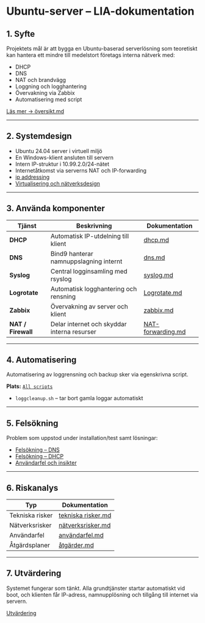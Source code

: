 #  Ubuntu-server – LIA-dokumentation

## 1. Syfte  
Projektets mål är att bygga en Ubuntu-baserad serverlösning som teoretiskt kan hantera ett mindre till medelstort företags interna nätverk med:  
- DHCP  
- DNS  
- NAT och brandvägg  
- Loggning och logghantering  
- Övervakning via Zabbix  
- Automatisering med script  

[Läs mer → översikt.md](./översikt.md)

---

## 2. Systemdesign  
- Ubuntu 24.04 server i virtuell miljö  
- En Windows-klient ansluten till servern  
- Intern IP-struktur i 10.99.2.0/24-nätet  
- Internetåtkomst via serverns NAT och IP-forwarding  
- [ip addressing](./ipaddressing.md)
- [Virtualisering och nätverksdesign](./Virtualisering.md)
---

## 3. Använda komponenter  

| Tjänst         | Beskrivning                                              | Dokumentation                         |
|----------------|----------------------------------------------------------|----------------------------------------|
| **DHCP**       | Automatisk IP-utdelning till klient                      | [dhcp.md](./dhcp.md)                   |
| **DNS**        | Bind9 hanterar namnuppslagning internt                   | [dns.md](./dns.md)                     |
| **Syslog**     | Central logginsamling med rsyslog                        | [syslog.md](./syslog.md)               |
| **Logrotate**  | Automatisk logghantering och rensning                    | [Logrotate.md](./Logrotate.md)       |
| **Zabbix**     | Övervakning av server och klient                         | [zabbix.md](./zabbix.md)               |
| **NAT / Firewall** | Delar internet och skyddar interna resurser          | [NAT-forwarding.md](./NAT-forwarding.md) |

---

## 4. Automatisering  
Automatisering av loggrensning och backup sker via egenskrivna script.  

**Plats:** [`All scripts`  ](./All%20scripts/scripts.md)
- `loggcleanup.sh` – tar bort gamla loggar automatiskt  

---

## 5. Felsökning  
Problem som uppstod under installation/test samt lösningar:  
- [Felsökning – DNS](./Felsökning.md)  
- [Felsökning – DHCP](./Felsokning2.md)  
- [Användarfel och insikter](./användarfel.md)  

---

## 6. Riskanalys 

| Typ             | Dokumentation                          |
|------------------|----------------------------------------|
| Tekniska risker  | [tekniska risker.md](./tekniska%20risker.md) |
| Nätverksrisker   | [nätverksrisker.md](./nätverksrisker.md)      |
| Användarfel      | [användarfel.md](./användarfel.md)           |
| Åtgärdsplaner    | [åtgärder.md](./åtgärder.md)                 |

---

## 7. Utvärdering  
Systemet fungerar som tänkt. Alla grundtjänster startar automatiskt vid boot, och klienten får IP-adress, namnupplösning och tillgång till internet via servern.  

[Utvärdering](./utvärdering.md)
